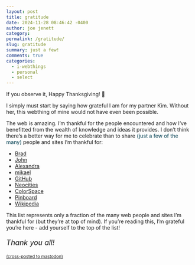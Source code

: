 ```yaml
---
layout: post
title: gratitude
date: 2024-11-28 08:46:42 -0400
author: joe jenett
category: 
permalink: /gratitude/
slug: gratitude
summary: just a few!
comments: true
categories:
  - i-webthings
  - personal
  - select
---
```

If you observe it, Happy Thanksgiving! 🍗

I simply must start by saying how grateful I am for my partner Kim. Without her, this webthing of mine would not have even been possible.

The web is amazing. I’m thankful for the people encountered and how I‘ve benefitted from the wealth of knowledge and ideas it provides. I don’t think there’s a better way for me to celebrate than to share <span style="font-weight:500;color:#205666;">(just a few of the many)</span> people and sites I’m thankful for:

<ul>
<li><a href="https://indieseek.xyz/">Brad</a></li>
<li><a href="https://johnjohnston.info/blog/">John</a></li>
<li><a href="https://xandra.cc/">Alexandra</a></li>
<li><a href="https://pinboard.in/u:mikael">mikael</a></li>
<li><a title="GitHub · Build and ship software on a single, collaborative platform" href="https://github.com/">GitHub </a></li>
<li><a title="Neocities: Create your own free website!" href="https://neocities.org/">Neocities</a></li>
<li><a title="ColorSpace - Color Palettes Generator and Color Gradient Tool" href="https://mycolor.space/">ColorSpace</a></li>
<li> <a title="Pinboard - Social Bookmarking For Introverts" href="https://pinboard.in/">Pinboard</a></li>
<li><a title="Wikipedia, the free encyclopedia" href="https://en.wikipedia.org/wiki/Main_Page">Wikipedia</a></li>
</ul>
This list represents only a fraction of the many web people and sites I’m thankful for (but they’re at top of mind). If you’re reading this, I’m grateful you’re here - add yourself to the top of the list!
<p style="font-size:1.4em;font-style:italic;">Thank you all!</p>





<a href="https://brid.gy/publish/mastodon"><small>(cross-posted to mastodon)</small></a>